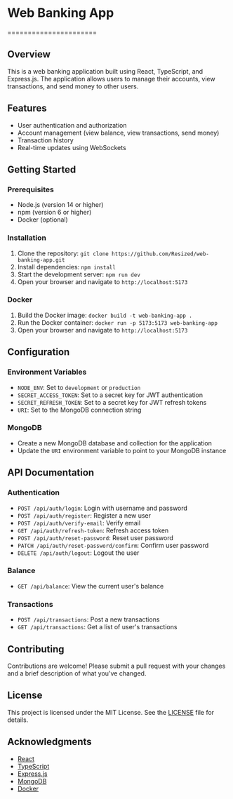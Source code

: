 

# Web Banking App
======================

## Overview

This is a web banking application built using React, TypeScript, and Express.js. The application allows users to manage their accounts, view transactions, and send money to other users.

## Features

* User authentication and authorization
* Account management (view balance, view transactions, send money)
* Transaction history
* Real-time updates using WebSockets

## Getting Started

### Prerequisites

* Node.js (version 14 or higher)
* npm (version 6 or higher)
* Docker (optional)

### Installation

1. Clone the repository: `git clone https://github.com/Resized/web-banking-app.git`
2. Install dependencies: `npm install`
3. Start the development server: `npm run dev`
4. Open your browser and navigate to `http://localhost:5173`

### Docker

1. Build the Docker image: `docker build -t web-banking-app .`
2. Run the Docker container: `docker run -p 5173:5173 web-banking-app`
3. Open your browser and navigate to `http://localhost:5173`

## Configuration

### Environment Variables

* `NODE_ENV`: Set to `development` or `production`
* `SECRET_ACCESS_TOKEN`: Set to a secret key for JWT authentication
* `SECRET_REFRESH_TOKEN`: Set to a secret key for JWT refresh tokens
* `URI`: Set to the MongoDB connection string

### MongoDB

* Create a new MongoDB database and collection for the application
* Update the `URI` environment variable to point to your MongoDB instance

## API Documentation

### Authentication

* `POST /api/auth/login`: Login with username and password
* `POST /api/auth/register`: Register a new user
* `POST /api/auth/verify-email`: Verify email
* `GET /api/auth/refresh-token`: Refresh access token
* `POST /api/auth/reset-password`: Reset user password
* `PATCH /api/auth/reset-password/confirm`: Confirm user password
* `DELETE /api/auth/logout`: Logout the user

### Balance

* `GET /api/balance`: View the current user's balance

### Transactions

* `POST /api/transactions`: Post a new transactions
* `GET /api/transactions`: Get a list of user's transactions

## Contributing

Contributions are welcome! Please submit a pull request with your changes and a brief description of what you've changed.

## License

This project is licensed under the MIT License. See the [LICENSE](LICENSE) file for details.

## Acknowledgments

* [React](https://reactjs.org/)
* [TypeScript](https://www.typescriptlang.org/)
* [Express.js](https://expressjs.com/)
* [MongoDB](https://www.mongodb.com/)
* [Docker](https://www.docker.com/)
